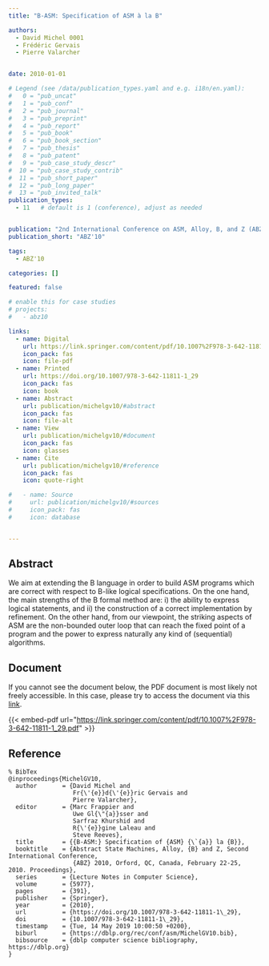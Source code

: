 ```yaml
---
title: "B-ASM: Specification of ASM à la B"

authors:
  - David Michel 0001
  - Frédéric Gervais
  - Pierre Valarcher


date: 2010-01-01

# Legend (see /data/publication_types.yaml and e.g. i18n/en.yaml): 
#   0 = "pub_uncat"
#   1 = "pub_conf"
#   2 = "pub_journal"
#   3 = "pub_preprint"
#   4 = "pub_report"
#   5 = "pub_book"
#   6 = "pub_book_section"
#   7 = "pub_thesis"
#   8 = "pub_patent"
#   9 = "pub_case_study_descr"
#  10 = "pub_case_study_contrib"
#  11 = "pub_short_paper"
#  12 = "pub_long_paper"
#  13 = "pub_invited_talk"
publication_types:
  - 11   # default is 1 (conference), adjust as needed


publication: "2nd International Conference on ASM, Alloy, B, and Z (ABZ'10)"
publication_short: "ABZ'10"

tags:
  - ABZ'10

categories: []

featured: false

# enable this for case studies
# projects:
#   - abz10

links:
  - name: Digital
    url: https://link.springer.com/content/pdf/10.1007%2F978-3-642-11811-1_29.pdf
    icon_pack: fas
    icon: file-pdf
  - name: Printed
    url: https://doi.org/10.1007/978-3-642-11811-1_29
    icon_pack: fas
    icon: book
  - name: Abstract
    url: publication/michelgv10/#abstract
    icon_pack: fas
    icon: file-alt
  - name: View
    url: publication/michelgv10/#document
    icon_pack: fas
    icon: glasses
  - name: Cite
    url: publication/michelgv10/#reference
    icon_pack: fas
    icon: quote-right

#   - name: Source
#     url: publication/michelgv10/#sources
#     icon_pack: fas
#     icon: database


---
```


## Abstract

We aim at extending the B language in order to build ASM programs which are correct with respect to B-like logical specifications. On the one hand, the main strengths of the B formal method are: i) the ability to express logical statements, and ii) the construction of a correct implementation by refinement. On the other hand, from our viewpoint, the striking aspects of ASM are the non-bounded outer loop that can reach the fixed point of a program and the power to express naturally any kind of (sequential) algorithms.

## Document

If you cannot see the document below, the PDF document is most likely not freely accessible. In this case, please try to access the document via this <a href="https://link.springer.com/content/pdf/10.1007%2F978-3-642-11811-1_29.pdf">link</a>.

{{< embed-pdf url="https://link.springer.com/content/pdf/10.1007%2F978-3-642-11811-1_29.pdf" >}}

## Reference

```
% BibTex
@inproceedings{MichelGV10,
  author       = {David Michel and
                  Fr{\'{e}}d{\'{e}}ric Gervais and
                  Pierre Valarcher},
  editor       = {Marc Frappier and
                  Uwe Gl{\"{a}}sser and
                  Sarfraz Khurshid and
                  R{\'{e}}gine Laleau and
                  Steve Reeves},
  title        = {{B-ASM:} Specification of {ASM} {\`{a}} la {B}},
  booktitle    = {Abstract State Machines, Alloy, {B} and Z, Second International Conference,
                  {ABZ} 2010, Orford, QC, Canada, February 22-25, 2010. Proceedings},
  series       = {Lecture Notes in Computer Science},
  volume       = {5977},
  pages        = {391},
  publisher    = {Springer},
  year         = {2010},
  url          = {https://doi.org/10.1007/978-3-642-11811-1\_29},
  doi          = {10.1007/978-3-642-11811-1\_29},
  timestamp    = {Tue, 14 May 2019 10:00:50 +0200},
  biburl       = {https://dblp.org/rec/conf/asm/MichelGV10.bib},
  bibsource    = {dblp computer science bibliography, https://dblp.org}
}


```

<!-- # add information for case study papers (if available)
## Sources

- **Used formal method:**
  [ASM](/method/asm)
- **Resources and tools:**
  Asmeta

For more information, please contact the <a href ="mailto:silvia.bonfanti@unibg.it;arcaini@nii.ac.jp;angelo.gargantini@unibg.it;scandurra@unibg.it;elvinia.riccobene@unimi.it">authors</a>-->

